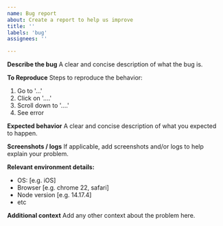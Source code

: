 ```yaml
---
name: Bug report
about: Create a report to help us improve
title: ''
labels: 'bug'
assignees: ''

---
```


**Describe the bug**
A clear and concise description of what the bug is.

**To Reproduce**
Steps to reproduce the behavior:
1. Go to '...'
2. Click on '....'
3. Scroll down to '....'
4. See error

**Expected behavior**
A clear and concise description of what you expected to happen.

**Screenshots / logs**
If applicable, add screenshots and/or logs to help explain your problem.

**Relevant environment details:**
 - OS: [e.g. iOS]
 - Browser [e.g. chrome 22, safari]
 - Node version [e.g. 14.17.4]
 - etc

**Additional context**
Add any other context about the problem here.
